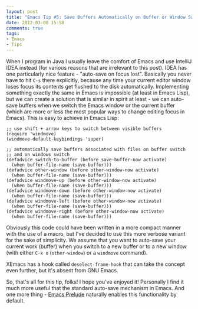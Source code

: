 ```yaml
---
layout: post
title: "Emacs Tip #5: Save Buffers Automatically on Buffer or Window Switch"
date: 2012-03-08 15:58
comments: true
tags:
- Emacs
- Tips
---
```


When I program in Java I usually leave the comfort of Emacs and use
IntelliJ IDEA instead (for various reasons that are irrelevant to this
post). IDEA has one particularly nice feature - "auto-save on focus
lost". Basically you never have to hit `C-s` there explicitly, because
any time your current editor window loses focus its contents get
flushed to the disk automatically. Implementing something exactly the
same in Emacs is impossible (at least in Emacs Lisp), but we can
create a solution that is similar in spirit at least - we can
auto-save buffers when we switch the Emacs window or the current
buffer (which are more or less the most popular ways to change editing
focus in Emacs). This is easy to achieve in Emacs Lisp:

``` elisp
;; use shift + arrow keys to switch between visible buffers
(require 'windmove)
(windmove-default-keybindings 'super)

;; automatically save buffers associated with files on buffer switch
;; and on windows switch
(defadvice switch-to-buffer (before save-buffer-now activate)
  (when buffer-file-name (save-buffer)))
(defadvice other-window (before other-window-now activate)
  (when buffer-file-name (save-buffer)))
(defadvice windmove-up (before other-window-now activate)
  (when buffer-file-name (save-buffer)))
(defadvice windmove-down (before other-window-now activate)
  (when buffer-file-name (save-buffer)))
(defadvice windmove-left (before other-window-now activate)
  (when buffer-file-name (save-buffer)))
(defadvice windmove-right (before other-window-now activate)
  (when buffer-file-name (save-buffer)))
```

Obviously this code could have been written in a more compact manner
with the use of a macro, but I've decided to use this more verbose
variant for the sake of simplicity. We assume that you want to
auto-save your current work (buffer) when you switch to a new buffer
or to a new window (with either `C-x o` (`other-window`) or a
`windmove` command).

XEmacs has a hook called `deselect-frame-hook` that can take the
concept even further, but it's absent from GNU Emacs.

So, that's all for this tip, folks! I hope you've enjoyed it!
Personally I find it much more useful that the standard auto-save
mechanism in Emacs. And one more thing -
[Emacs Prelude](https://github.com/bbatsov/prelude) naturally
enables this functionality by default.
